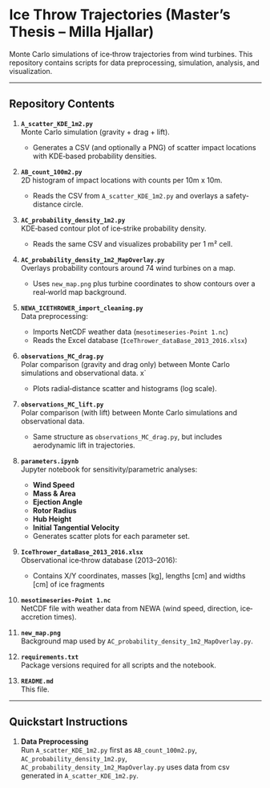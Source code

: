 # Ice Throw Trajectories (Master’s Thesis – Milla Hjallar)

Monte Carlo simulations of ice‐throw trajectories from wind turbines. This repository contains scripts for data preprocessing, simulation, analysis, and visualization.

---

## Repository Contents

1. **`A_scatter_KDE_1m2.py`**  
   Monte Carlo simulation (gravity + drag + lift).  
   - Generates a CSV (and optionally a PNG) of scatter impact locations with KDE‐based probability densities.

2. **`AB_count_100m2.py`**  
   2D histogram of impact locations with counts per 10m x 10m.  
   - Reads the CSV from `A_scatter_KDE_1m2.py` and overlays a safety‐distance circle.

3. **`AC_probability_density_1m2.py`**  
   KDE‐based contour plot of ice‐strike probability density.  
   - Reads the same CSV and visualizes probability per 1 m² cell.

4. **`AC_probability_density_1m2_MapOverlay.py`**  
   Overlays probability contours around 74 wind turbines on a map.  
   - Uses `new_map.png` plus turbine coordinates to show contours over a real‐world map background.

5. **`NEWA_ICETHROWER_import_cleaning.py`**  
   Data preprocessing:  
   - Imports NetCDF weather data (`mesotimeseries-Point 1.nc`)  
   - Reads the Excel database (`IceThrower_dataBase_2013_2016.xlsx`)  

6. **`observations_MC_drag.py`**  
   Polar comparison (gravity and drag only) between Monte Carlo simulations and observational data.  x`  
   - Plots radial‐distance scatter and histograms (log scale).

7. **`observations_MC_lift.py`**  
   Polar comparison (with lift) between Monte Carlo simulations and observational data.  
   - Same structure as `observations_MC_drag.py`, but includes aerodynamic lift in trajectories.

8. **`parameters.ipynb`**  
   Jupyter notebook for sensitivity/parametric analyses:  
   - **Wind Speed**
   - **Mass & Area**
   - **Ejection Angle**  
   - **Rotor Radius**  
   - **Hub Height**  
   - **Initial Tangential Velocity**  
   - Generates scatter plots for each parameter set.

9. **`IceThrower_dataBase_2013_2016.xlsx`**  
   Observational ice‐throw database (2013–2016):  
   - Contains X/Y coordinates, masses [kg], lengths [cm] and widths [cm] of ice fragments

10. **`mesotimeseries-Point 1.nc`**  
    NetCDF file with weather data from NEWA (wind speed, direction, ice‐accretion times).

11. **`new_map.png`**  
    Background map used by `AC_probability_density_1m2_MapOverlay.py`.

12. **`requirements.txt`**  
    Package versions required for all scripts and the notebook.

13. **`README.md`**  
    This file.

---

## Quickstart Instructions

1. **Data Preprocessing**  
   Run `A_scatter_KDE_1m2.py` first as `AB_count_100m2.py`, `AC_probability_density_1m2.py`, `AC_probability_density_1m2_MapOverlay.py` uses data from csv generated in `A_scatter_KDE_1m2.py`.

